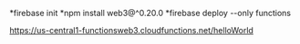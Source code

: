 *firebase init
*npm install web3@^0.20.0
*firebase deploy --only functions

https://us-central1-functionsweb3.cloudfunctions.net/helloWorld

